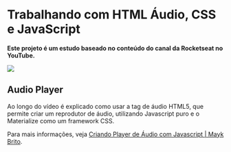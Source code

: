 # Trabalhando com HTML Áudio, CSS e JavaScript

**Este projeto é um estudo baseado no conteúdo do canal da Rocketseat no YouTube.**

<img src="assets/screenshots/screenshot-127.0.0.1_5500-2022.04.07-18_14_25">

## Audio Player
Ao longo do vídeo é explicado como usar a tag de áudio HTML5, que permite criar um reprodutor de áudio, utilizando Javascript puro e o Materialize como um framework CSS.

Para mais informações, veja [Criando Player de Áudio com Javascript | Mayk Brito](https://www.youtube.com/watch?v=vqrjFnq3-uo).